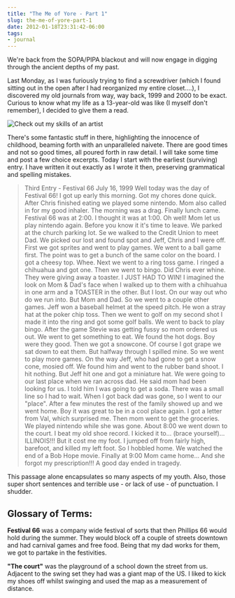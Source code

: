```yaml
---
title: "The Me of Yore - Part 1"
slug: the-me-of-yore-part-1
date: 2012-01-18T23:31:42-06:00
tags:
- journal
---
```

We're back from the SOPA/PIPA blackout and will now engage in digging through the ancient depths of my past.

Last Monday, as I was furiously trying to find a screwdriver (which I found sitting out in the open after I had reorganized my entire closet....), I discovered my old journals from way, way back, 1999 and 2000 to be exact. Curious to know what my life as a 13-year-old was like (I myself don't remember), I decided to give them a read. 

![](http://images.dxprog.com/blog/journal_cover.jpg "Check out my skills of an artist")

There's some fantastic stuff in there, highlighting the innocence of childhood, beaming forth with an unparalleled naivete. There are good times and not so good times, all poured forth in raw detail. I will take some time and post a few choice excerpts. Today I start with the earliest (surviving) entry. I have written it out exactly as I wrote it then, preserving grammatical and spelling mistakes.

> Third Entry - Festival 66
> July 16, 1999
> Well today was the day of Festival 66! I got up early this morning. Got my chores done quick. After Chris finished eating we played some nintendo. Mom also called in for my good inhaler. The morning was a drag. Finally lunch came. Festival 66 was at 2:00. I thought it was at 1:00. Oh well! Mom let us play nintendo again. Before you know it it's time to leave. We parked at the church parking lot. Se we walked to the Credit Union to meet Dad. We picked our lost and found spot and Jeff, Chris and I were off. First we got sprites and went to play games. We went to a ball game first. The point was to get a bunch of the same color on the board. I got a cheesy top. Whee. Next we went to a ring toss game. I ringed a chihuahua and got one. Then we went to bingo. Did Chris ever whine. They were giving away a toaster. I JUST HAD TO WIN! I imagined the look on Mom & Dad's face when I walked up to them with a chihuahua in one arm and a TOASTER in the other. But I lost. On our way out who do we run into. But Mom and Dad. So we went to a couple other games. Jeff won a baseball helmet at the speed pitch. He won a stray hat at the poker chip toss. Then we went to golf on my second shot I made it into the ring and got some golf balls. We went to back to play bingo. After the game Stevie was getting fussy so mom ordered us out. We went to get something to eat. We found the hot dogs. Boy were they good. Then we got a snowcone. Of course I got grape we sat down to eat them. But halfway through I spilled mine. So we went to play more games. On the way Jeff, who had gone to get a snow cone, mosied off. We found him and went to the rubber band shoot. I hit nothing. But Jeff hit one and got a miniature hat. We were going to our last place when we ran across dad. He said mom had been looking for us. I told him I was going to get a soda. There was a small line so I had to wait. When I got back dad was gone, so I went to our "place". After a few minutes the rest of the family showed up and we went home. Boy it was great to be in a cool place again. I got a letter from Val, which surprised me. Then mom went to get the groceries. We played nintendo while she was gone. About 8:00 we went down to the court. I beat my old shoe record. I kicked it to... (brace yourself)... ILLINOIS!!! But it cost me my foot. I jumped off from fairly high, barefoot, and killed my left foot. So I hobbled home. We watched the end of a Bob Hope movie. Finally at 9:00 Mom came home... And she forgot my prescription!!! A good day ended in tragedy.

This passage alone encapsulates so many aspects of my youth. Also, those super short sentences and terrible use - or lack of use - of punctuation. I shudder.

## Glossary of Terms:
**Festival 66** was a company wide festival of sorts that then Phillips 66 would hold during the summer. They would block off a couple of streets downtown and had carnival games and free food. Being that my dad works for them, we got to partake in the festivities.

**"The court"** was the playground of a school down the street from us. Adjacent to the swing set they had was a giant map of the US. I liked to kick my shoes off whilst swinging and used the map as a measurement of distance.
